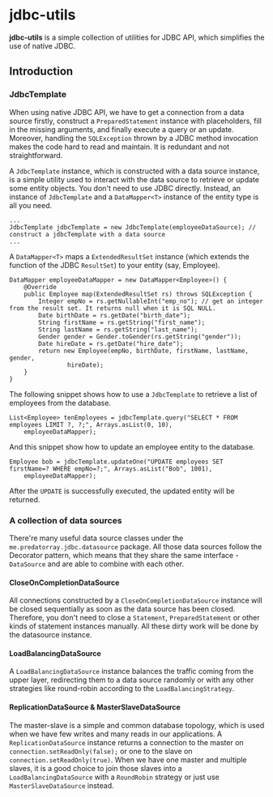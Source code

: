 jdbc-utils
==========

**jdbc-utils** is a simple collection of utilities for JDBC API, which simplifies the use of native JDBC.

## Introduction

### JdbcTemplate

When using native JDBC API, we have to get a connection from a data source firstly, construct a `PreparedStatement` instance with placeholders, fill in the missing arguments, and finally execute a query or an update. Moreover, handling the `SQLException` thrown by a JDBC method invocation makes the code hard to read and maintain. It is redundant and not straightforward.

A `JdbcTemplate` instance, which is constructed with a data source instance, is a simple utility used to interact with the data source to retrieve or update some entity objects. You don't need to use JDBC directly. Instead, an instance of `JdbcTemplate` and a `DataMapper<T>` instance of the entity type is all you need.

```
...
JdbcTemplate jdbcTemplate = new JdbcTemplate(employeeDataSource); // construct a jdbcTemplate with a data source
...
```

A `DataMapper<T>` maps a `ExtendedResultSet` instance (which extends the function of the JDBC `ResultSet`) to your entity (say, Employee).

```
DataMapper employeeDataMapper = new DataMapper<Employee>() {
    @Override
    public Employee map(ExtendedResultSet rs) throws SQLException {
        Integer empNo = rs.getNullableInt("emp_no"); // get an integer from the result set. It returns null when it is SQL NULL.
        Date birthDate = rs.getDate("birth_date");
        String firstName = rs.getString("first_name");
        String lastName = rs.getString("last_name");
        Gender gender = Gender.toGender(rs.getString("gender"));
        Date hireDate = rs.getDate("hire_date");
        return new Employee(empNo, birthDate, firstName, lastName, gender,
                hireDate);
    }
}
```

The following snippet shows how to use a `JdbcTemplate` to retrieve a list of employees from the database.

```
List<Employee> tenEmployees = jdbcTemplate.query("SELECT * FROM employees LIMIT ?, ?;", Arrays.asList(0, 10),
    employeeDataMapper);
```

And this snippet show how to update an employee entity to the database.

```
Employee bob = jdbcTemplate.updateOne("UPDATE employees SET firstName=? WHERE empNo=?;", Arrays.asList("Bob", 1001),
    employeeDataMapper);
```

After the `UPDATE` is successfully executed, the updated entity will be returned.

### A collection of data sources

There're many useful data source classes under the `me.predatorray.jdbc.datasource` package. All those data sources follow the Decorator pattern, which means that they share the same interface - `DataSource` and are able to combine with each other.

#### CloseOnCompletionDataSource

All connections constructed by a `CloseOnCompletionDataSource` instance will be closed sequentially as soon as the data source has been closed. Therefore, you don't need to close a `Statement`, `PreparedStatement` or other kinds of statement instances manually. All these dirty work will be done by the datasource instance.

#### LoadBalancingDataSource

A `LoadBalancingDataSource` instance balances the traffic coming from the upper layer, redirecting them to a data source randomly or with any other strategies like round-robin according to the `LoadBalancingStrategy`.

#### ReplicationDataSource & MasterSlaveDataSource

The master-slave is a simple and common database topology, which is used when we have few writes and many reads in our applications. A `ReplicationDataSource` instance returns a connection to the master on `connection.setReadOnly(false);` or one to the slave on `connection.setReadOnly(true)`. When we have one master and multiple slaves, it is a good choice to join those slaves into a `LoadBalancingDataSource` with a `RoundRobin` strategy or just use `MasterSlaveDataSource` instead.
